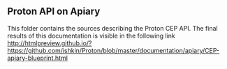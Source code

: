 ## Proton API on Apiary

This folder contains the sources describing the Proton CEP API. The final results of this documentation is visible in the following link
http://htmlpreview.github.io/?https://github.com/ishkin/Proton/blob/master/documentation/apiary/CEP-apiary-blueprint.html

